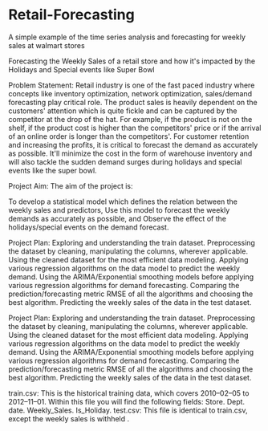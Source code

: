 # Retail-Forecasting
A simple example of the time series analysis and forecasting for weekly sales at walmart stores

Forecasting the Weekly Sales of a retail store and how it's impacted by the Holidays and Special events like Super Bowl

Problem Statement:
Retail industry is one of the fast paced industry where concepts like inventory optimization, network optimization, sales/demand forecasting play critical role. The product sales is heavily dependent on the customers' attention which is quite fickle and can be captured by the competitor at the drop of the hat. For example, if the product is not on the shelf, if the product cost is higher than the competitors' price or if the arrival of an online order is longer than the competitors'. For customer retention and increasing the profits, it is critical to forecast the demand as accurately as possible. It'll minimize the cost in the form of warehouse inventory and will also tackle the sudden demand surges during holidays and special events like the super bowl.

Project Aim:
The aim of the project is:

To develop a statistical model which defines the relation between the weekly sales and predictors,
Use this model to forecast the weekly demands as accurately as possible, and
Observe the effect of the holidays/special events on the demand forecast.

Project Plan:
Exploring and understanding the train dataset.
Preprocessing the dataset by cleaning, manipulating the columns, wherever applicable.
Using the cleaned dataset for the most efficient data modeling.
Applying various regression algorithms on the data model to predict the weekly demand.
Using the ARIMA/Exponential smoothing models before applying various regression algorithms for demand forecasting.
Comparing the prediction/forecasting metric RMSE of all the algorithms and choosing the best algorithm.
Predicting the weekly sales of the data in the test dataset.

Project Plan:
Exploring and understanding the train dataset.
Preprocessing the dataset by cleaning, manipulating the columns, wherever applicable.
Using the cleaned dataset for the most efficient data modeling.
Applying various regression algorithms on the data model to predict the weekly demand.
Using the ARIMA/Exponential smoothing models before applying various regression algorithms for demand forecasting.
Comparing the prediction/forecasting metric RMSE of all the algorithms and choosing the best algorithm.
Predicting the weekly sales of the data in the test dataset.

train.csv: This is the historical training data, which covers 2010–02–05 to 2012–11–01. Within this file you will find the following fields:
Store.
Dept.
date.
Weekly_Sales.
Is_Holiday.
test.csv: This file is identical to train.csv, except the weekly sales is withheld .

